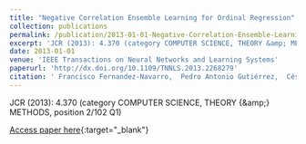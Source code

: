 ```yaml
---
title: "Negative Correlation Ensemble Learning for Ordinal Regression"
collection: publications
permalink: /publication/2013-01-01-Negative-Correlation-Ensemble-Learning-for-Ordinal-Regression
excerpt: 'JCR (2013): 4.370 (category COMPUTER SCIENCE, THEORY &amp; METHODS, position 2/102 Q1)'
date: 2013-01-01
venue: 'IEEE Transactions on Neural Networks and Learning Systems'
paperurl: 'http://dx.doi.org/10.1109/TNNLS.2013.2268279'
citation: ' Francisco Fernandez-Navarro,  Pedro Antonio Gutiérrez,  César Hervás-Martínez,  Xin Yao, &quot;Negative Correlation Ensemble Learning for Ordinal Regression.&quot; IEEE Transactions on Neural Networks and Learning Systems, Vol. 24(11), 2013, pp. 1836--1849.'
---
```

JCR (2013): 4.370 (category COMPUTER SCIENCE, THEORY {\&amp;} METHODS, position 2/102 Q1)

[Access paper here](http://dx.doi.org/10.1109/TNNLS.2013.2268279){:target="_blank"}
